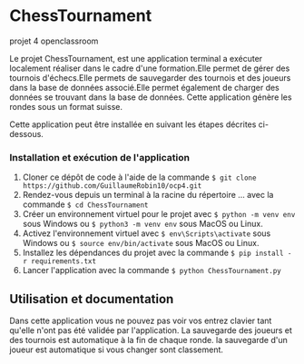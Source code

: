 # ChessTournament
projet 4 openclassroom

Le projet ChessTournament, est une application terminal a exécuter localement réaliser dans le cadre d'une formation.Elle permet de gérer des tournois d'échecs.Elle permets de  sauvegarder des tournois et des joueurs dans la base de données associé.Elle permet également de charger des données se trouvant dans la base de données. Cette application génère les rondes sous un format suisse.

Cette application peut être installée en suivant les étapes décrites ci-dessous. 


### Installation et exécution de l'application

1.  Cloner ce dépôt de code à l'aide de la commande  `$ git clone https://github.com/GuillaumeRobin10/ocp4.git`
2.  Rendez-vous depuis un terminal à la racine du répertoire ... avec la commande  `$ cd ChessTournament`
3.  Créer un environnement virtuel pour le projet avec  `$ python -m venv env`  sous Windows ou  `$ python3 -m venv env`  sous MacOS ou Linux.
4.  Activez l'environnement virtuel avec  `$ env\Scripts\activate`  sous Windows ou  `$ source env/bin/activate`  sous MacOS ou Linux.
5.  Installez les dépendances du projet avec la commande  `$ pip install -r requirements.txt`
6. Lancer l'application avec la commande `$ python ChessTournament.py`

## Utilisation et documentation

Dans cette application vous ne pouvez pas voir vos entrez clavier tant qu'elle n'ont pas été validée par l'application.
La sauvegarde des joueurs et des tournois est automatique à la fin de chaque ronde.
la sauvegarde d'un joueur est automatique si vous changer sont classement.
